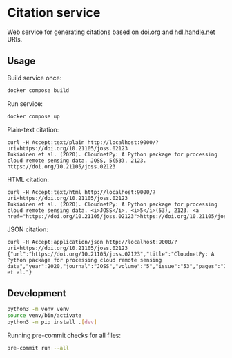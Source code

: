 # Citation service

Web service for generating citations based on [doi.org](https://doi.org) and [hdl.handle.net](https://hdl.handle.net) URIs.

## Usage

Build service once:

```sh
docker compose build
```

Run service:

```sh
docker compose up
```

Plain-text citation:

    curl -H Accept:text/plain http://localhost:9000/?uri=https://doi.org/10.21105/joss.02123
    Tukiainen et al. (2020). CloudnetPy: A Python package for processing cloud remote sensing data. JOSS, 5(53), 2123. https://doi.org/10.21105/joss.02123

HTML citation:

    curl -H Accept:text/html http://localhost:9000/?uri=https://doi.org/10.21105/joss.02123
    Tukiainen et al. (2020). CloudnetPy: A Python package for processing cloud remote sensing data. <i>JOSS</i>, <i>5</i>(53), 2123. <a href="https://doi.org/10.21105/joss.02123">https://doi.org/10.21105/joss.02123</a>

JSON citation:

    curl -H Accept:application/json http://localhost:9000/?uri=https://doi.org/10.21105/joss.02123
    {"url":"https://doi.org/10.21105/joss.02123","title":"CloudnetPy: A Python package for processing cloud remote sensing data","year":2020,"journal":"JOSS","volume":"5","issue":"53","pages":"2123","authors":"Tukiainen et al."}


## Development

```sh
python3 -m venv venv
source venv/bin/activate
python3 -m pip install .[dev]
```
Running pre-commit checks for all files:
```sh
pre-commit run --all
```
